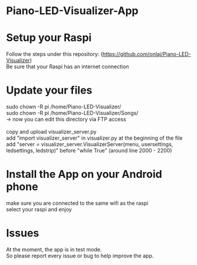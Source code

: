 # Piano-LED-Visualizer-App

# Setup your Raspi
Follow the steps under this repository: (https://github.com/onlaj/Piano-LED-Visualizer)<br>
Be sure that your Raspi has an internet connection

# Update your files
sudo chown -R pi /home/Piano-LED-Visualizer/<br>
sudo chown -R pi /home/Piano-LED-Visualizer/Songs/<br>
-> now you can edit this directory via FTP access<br>
<br>
copy and upload visualizer_server.py<br>
add "import visualizer_server" in visualizer.py at the beginning of the file<br>
add "server = visualizer_server.VisualizerServer(menu, usersettings, ledsettings, ledstrip)" before "while True" (around line 2000 - 2200)<br>

# Install the App on your Android phone
make sure you are connected to the same wifi as the raspi<br>
select your raspi and enjoy

# Issues
At the moment, the app is in test mode.<br>
So please report every issue or bug to help improve the app.
